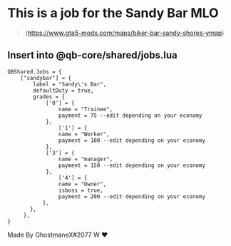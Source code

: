 # This is a job for the Sandy Bar MLO
> (https://www.gta5-mods.com/maps/biker-bar-sandy-shores-ymap)

## Insert into @qb-core/shared/jobs.lua 
```
QBShared.Jobs = {
    ["sandybar"] = {
		label = "Sandy\'s Bar",
		defaultDuty = true,
		grades = {
            ['0'] = {
                name = "Trainee",
                payment = 75 --edit depending on your economy
            },
		       	['1'] = {
                name = "Worker",
                payment = 100 --edit depending on your economy
            },
            ['3'] = {
                name = "manager",
                payment = 150 --edit depending on your economy
            },
		       	['4'] = {
                name = "Owner",
                isboss = true,
                payment = 200 --edit depending on your economy
           },
       },
	 },
}		
```

Made By GhostmaneX#2077 W ❤️
